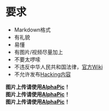 # 要求

* Markdown格式
* 有礼貌
* 易懂
* 有图片/视频尽量加上
* 不要太啰嗦
* 不违反中华人民共和国法律，[官方Wiki](https://wiki.termux.com/wiki/Community)
* 不允许发布[Hacking内容](https://wiki.termux.com/wiki/Hacking)

**图片上传请使用[AlphaPic](https://alpha.sourcegcdn.com/)！**  
**图片上传请使用[AlphaPic](https://alpha.sourcegcdn.com/)！**  
**图片上传请使用[AlphaPic](https://alpha.sourcegcdn.com/)！**  
